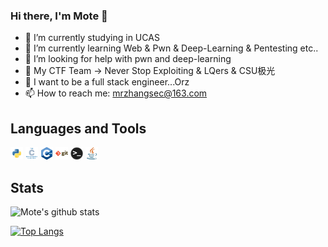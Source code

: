 ### Hi there, I'm Mote 👋 

<!--
**Mote-Z/Mote-Z** is a ✨ _special_ ✨ repository because its `README.md` (this file) appears on your GitHub profile.
-->


- 🏫 I’m currently studying in UCAS
- 🌱 I’m currently learning Web & Pwn & Deep-Learning & Pentesting etc..
- 🤔 I’m looking for help with pwn and deep-learning
- 👯 My CTF Team -> Never Stop Exploiting & LQers & CSU极光
- 🎯 I want to be a full stack engineer...Orz
- 📫 How to reach me: mrzhangsec@163.com

## Languages and Tools

<code><img height="20" src="https://raw.githubusercontent.com/github/explore/80688e429a7d4ef2fca1e82350fe8e3517d3494d/topics/python/python.png"></code>
<code><img height="20" src="https://raw.githubusercontent.com/github/explore/80688e429a7d4ef2fca1e82350fe8e3517d3494d/topics/c/c.png"></code>
<code><img height="20" src="https://raw.githubusercontent.com/github/explore/80688e429a7d4ef2fca1e82350fe8e3517d3494d/topics/cpp/cpp.png"></code>
<code><img height="20" src="https://raw.githubusercontent.com/github/explore/80688e429a7d4ef2fca1e82350fe8e3517d3494d/topics/git/git.png"></code>
<code><img height="20" src="https://raw.githubusercontent.com/github/explore/80688e429a7d4ef2fca1e82350fe8e3517d3494d/topics/terminal/terminal.png"></code>
<code><img height="20" src="https://raw.githubusercontent.com/github/explore/80688e429a7d4ef2fca1e82350fe8e3517d3494d/topics/java/java.png"></code>

## Stats

![Mote's github stats](https://github-readme-stats.vercel.app/api?username=Mote-Z&show_icons=true&hide_border=false&theme=tokyonight&count_private=true&hide_title=false)


[![Top Langs](https://github-readme-stats.vercel.app/api/top-langs/?username=Mote-Z&hide=html&theme=tokyonight&layout=compact)](https://github.com/anuraghazra/github-readme-stats)
